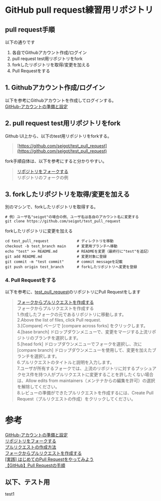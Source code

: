 # GitHub pull request練習用リポジトリ


## pull request手順

以下の通りです

1. 各自でGithubアカウント作成/ログイン
1. pull request test用リポジトリをfork
1. forkしたリポジトリを取得/変更を加える
1. Pull Requestをする

## 1. Githubアカウント作成/ログイン

以下を参考にGithubアカウントを作成してログインする。<br>
[GitHub-アカウントの準備と設定](https://git-scm.com/book/ja/v2/GitHub-アカウントの準備と設定)

## 2. pull request test用リポジトリをfork

Github UI上から、以下のtest用リポジトリをforkする。<br>
> [https://github.com/seigot/test_pull_request](https://github.com/seigot/test_pull_request)

fork手順自体は、以下を参考にすると分かりやすい。

> [リポジトリをフォークする](https://docs.github.com/ja/free-pro-team@latest/github/getting-started-with-github/fork-a-repo)<br>
> リポジトリのフォークの例

## 3. forkしたリポジトリを取得/変更を加える

別のマシンで、forkしたリポジトリを取得する。

```
# 例）ユーザ名"seigot"の場合の例、ユーザ名は各自のアカウント名に変更する
git clone https://github.com/seigot/test_pull_request
```

forkしたリポジトリに変更を加える

```
cd test_pull_request             # ディレクトリを移動
checkout -b test_branch main     # 変更用ブランチへ移動
echo "test" >> README.md         # READMEを変更（最終行に"test"を追記）
git add README.md                # 変更対象に登録
git commit -m "test commit"      # commit messageを記載
git push origin test_branch      # forkしたリポジトリへ変更を登録
```

### 4. Pull Requestをする

以下を参考に、[test_pull_request](https://github.com/seigot/test_pull_request)のリポジトリにPull Requestをします<br>

>[フォークからプルリクエストを作成する](https://docs.github.com/ja/free-pro-team@latest/github/collaborating-with-issues-and-pull-requests/creating-a-pull-request-from-a-fork)<br>
フォークからプルリクエストを作成する<br>
1.作成したフォークの元であるリポジトリに移動します。<br>
2.Above the list of files, click  Pull request.<br>
3.[Compare] ページで [compare across forks] をクリックします。<br>
4.[base branch] ドロップダウンメニューで、変更をマージする上流リポジトリのブランチを選択します。<br>
5.[head fork] ドロップダウンメニューでフォークを選択し、次に [compare branch] ドロップダウンメニューを使用して、変更を加えたブランチを選択します。<br>
6.プルリクエストのタイトルと説明を入力します。<br>
7.ユーザが所有するフォークでは、上流のリポジトリに対するプッシュアクセス件を持つ人がプルリクエストに変更することを許したくない場合は、Allow edits from maintainers（メンテナからの編集を許可）の選択を解除してください。<br>
8.レビューの準備ができたプルリクエストを作成するには、Create Pull Request（プルリクエストの作成）をクリックしてください。<br>


# 参考
[GitHub-アカウントの準備と設定](https://git-scm.com/book/ja/v2/GitHub-アカウントの準備と設定)<br>
[リポジトリをフォークする](https://docs.github.com/ja/free-pro-team@latest/github/getting-started-with-github/fork-a-repo)<br>
[プルリクエストの作成方法](https://docs.github.com/ja/free-pro-team@latest/github/collaborating-with-issues-and-pull-requests/creating-a-pull-request)<br>
[フォークからプルリクエストを作成する](https://docs.github.com/ja/free-pro-team@latest/github/collaborating-with-issues-and-pull-requests/creating-a-pull-request-from-a-fork)<br>
[[実践] はじめてのPull Requestをやってみよう](https://qiita.com/wataryooou/items/8dce6b6d5f54ab2cef04)<br>
[【GitHub】Pull Requestの手順](https://qiita.com/aipacommander/items/d61d21988a36a4d0e58b)<br>

## 以下、テスト用
test1 <br>
